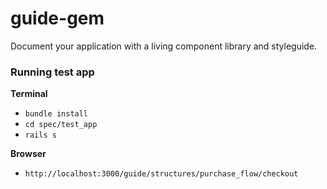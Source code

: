 # guide-gem
Document your application with a living component library and styleguide.


### Running test app
**Terminal**
- `bundle install`
- `cd spec/test_app`
- `rails s`

**Browser**
- `http://localhost:3000/guide/structures/purchase_flow/checkout`
